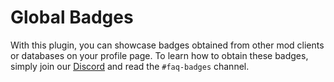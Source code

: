 # Global Badges

With this plugin, you can showcase badges obtained from other mod clients or databases on your profile page. 
To learn how to obtain these badges, simply join our [Discord](https://discord.gg/eTvYv95PCG, 'Oh lala') and read the `#faq-badges` channel.

